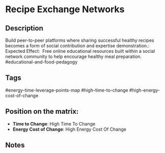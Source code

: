 # Recipe Exchange Networks

## Description
Build peer-to-peer platforms where sharing successful healthy recipes becomes a form of social contribution and expertise demonstration.: Expected Effect:  Free online educational resources built within a social network community to help encourage healthy meal preparation.    #educational-and-food-pedagogy

## Tags
#energy-time-leverage-points-map #high-time-to-change #high-energy-cost-of-change

## Position on the matrix:
- **Time to Change**: High Time To Change
- **Energy Cost of Change**: High Energy Cost Of Change

## Notes
<!-- Add your notes here -->
